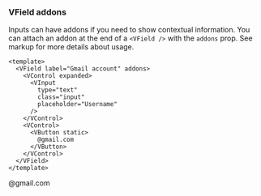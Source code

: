### VField addons

Inputs can have addons if you need to show contextual information.
You can attach an addon at the end of a `<VField />` with the `addons` prop.
See markup for more details about usage.

<!--code-->

```vue
<template>
  <VField label="Gmail account" addons>
    <VControl expanded>
      <VInput
        type="text"
        class="input"
        placeholder="Username"
      />
    </VControl>
    <VControl>
      <VButton static>
        @gmail.com
      </VButton>
    </VControl>
  </VField>
</template>
```

<!--/code-->

<!--example-->

<VField label="Gmail account" addons>
  <VControl expanded>
    <VInput
      type="text"
      class="input"
      placeholder="Username"
    />
  </VControl>
  <VControl>
    <VButton static>@gmail.com</VButton>
  </VControl>
</VField>

<!--/example-->
